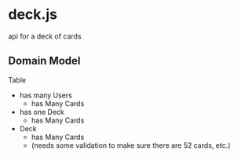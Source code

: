 deck.js
=======

api for a deck of cards

Domain Model
---------

Table
- has many Users
  * has Many Cards
- has one Deck
  * has Many Cards
- Deck
  * has Many Cards
  * (needs some validation to make sure there are 52 cards, etc.)